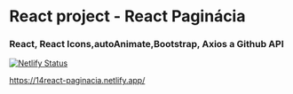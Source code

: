   <h1>React project - React Paginácia</h1>
  <h3>React, React Icons,autoAnimate,Bootstrap, Axios a Github API</h3>

[![Netlify Status](https://api.netlify.com/api/v1/badges/032befd5-fb70-4039-9f5f-a331d5401443/deploy-status)](https://app.netlify.com/sites/14react-paginacia/deploys)

https://14react-paginacia.netlify.app/
